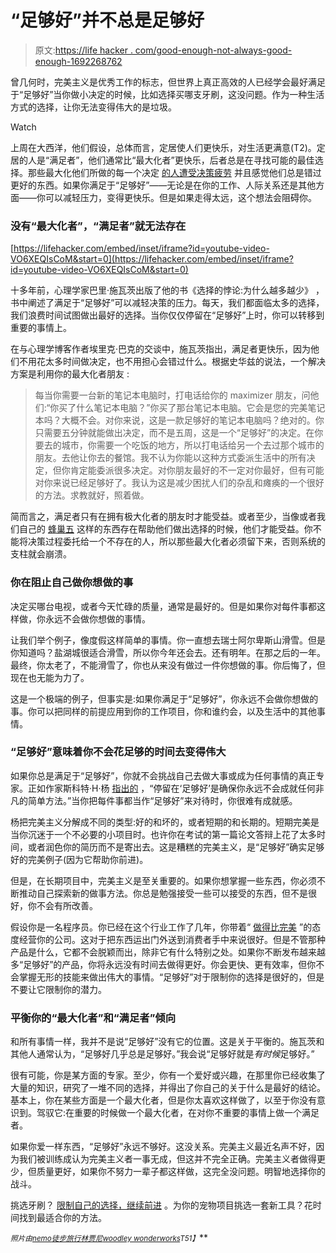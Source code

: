 # “足够好”并不总是足够好

> 原文:[https://life hacker . com/good-enough-not-always-good-enough-1692268762](https://lifehacker.com/good-enough-isnt-always-good-enough-1692268762)

曾几何时，完美主义是优秀工作的标志，但世界上真正高效的人已经学会最好满足于“足够好”当你做小决定的时候，比如选择买哪支牙刷，这没问题。作为一种生活方式的选择，让你无法变得伟大的是垃圾。

Watch

上周在大西洋，他们假设，总体而言，定居使人们更快乐，对生活更满意(T2)。定居的人是“满足者”，他们通常比“最大化者”更快乐，后者总是在寻找可能的最佳选择。那些最大化他们所做的每一个决定 [的人遭受决策疲劳](https://lifehacker.com/how-to-overcome-decision-fatigue-1462863837) 并且感觉他们总是错过更好的东西。如果你满足于“足够好”——无论是在你的工作、人际关系还是其他方面——你可以减轻压力，变得更快乐。但是如果走得太远，这个想法会阻碍你。

### 没有“最大化者”，“满足者”就无法存在

 [https://lifehacker.com/embed/inset/iframe?id=youtube-video-VO6XEQIsCoM&start=0](https://lifehacker.com/embed/inset/iframe?id=youtube-video-VO6XEQIsCoM&start=0) 

十多年前，心理学家巴里·施瓦茨出版了他的书《选择的悖论:为什么越多越少》 ，书中阐述了满足于“足够好”可以减轻决策的压力。每天，我们都面临太多的选择，我们浪费时间试图做出最好的选择。当你仅仅停留在“足够好”上时，你可以转移到重要的事情上。

在与心理学博客作者埃里克·巴克的交谈中，施瓦茨指出，满足者更快乐，因为他们不用花太多时间做决定，也不用担心会错过什么。根据史华兹的说法，一个解决方案是利用你的最大化者朋友 :

> 每当你需要一台新的笔记本电脑时，打电话给你的 maximizer 朋友，问他们:“你买了什么笔记本电脑？”你买了那台笔记本电脑。它会是您的完美笔记本吗？大概不会。对你来说，这是一款足够好的笔记本电脑吗？绝对的。你只需要五分钟就能做出决定，而不是五周，这是一个“足够好”的决定。在你要去的城市，你需要一个吃饭的地方，所以打电话给另一个去过那个城市的朋友。去他让你去的餐馆。我不认为你能以这种方式委派生活中的所有决定，但你肯定能委派很多决定。对你朋友最好的不一定对你最好，但有可能对你来说已经足够好了。我认为这是减少困扰人们的杂乱和瘫痪的一个很好的方法。求教就好，照着做。

简而言之，满足者只有在拥有极大化者的朋友时才能受益。或者至少，当像或者我们自己的 [蜂巢五](http://lifehacker.com/tag/hive-five) 这样的东西存在帮助他们做出选择的时候，他们才能受益。你不能将决策过程委托给一个不存在的人，所以那些最大化者必须留下来，否则系统的支柱就会崩溃。

### 你在阻止自己做你想做的事

决定买哪台电视，或者今天忙碌的质量，通常是最好的。但是如果你对每件事都这样做，你永远不会做你想做的事情。

让我们举个例子，像度假这样简单的事情。你一直想去瑞士阿尔卑斯山滑雪。但是你知道吗？盐湖城很适合滑雪，所以你今年还会去。还有明年。在那之后的一年。最终，你太老了，不能滑雪了，你也从来没有做过一件你想做的事。你后悔了，但现在也无能为力了。

这是一个极端的例子，但事实是:如果你满足于“足够好”，你永远不会做你想做的事。你可以把同样的前提应用到你的工作项目，你和谁约会，以及生活中的其他事情。

### “足够好”意味着你不会花足够的时间去变得伟大

如果你总是满足于“足够好”，你就不会挑战自己去做大事或成为任何事情的真正专家。正如作家斯科特·H·杨 [指出的](http://www.scotthyoung.com/blog/2010/02/10/perfectionism-isnt-bad-in-the-long-term/) ，“停留在‘足够好’是确保你永远不会成就任何非凡的简单方法。”当你把每件事都当作“足够好”来对待时，你很难有成就感。

杨把完美主义分解成不同的类型:好的和坏的，或者短期的和长期的。短期完美是当你沉迷于一个不必要的小项目时。也许你在考试的第一篇论文答辩上花了太多时间，或者润色你的简历而不是寄出去。这是糟糕的完美主义，是“足够好”确实足够好的完美例子(因为它帮助你前进)。

但是，在长期项目中，完美主义是至关重要的。如果你想掌握一些东西，你必须不断推动自己探索新的做事方法。你总是勉强接受一些可以接受的东西，但不是很好，你不会有所改善。

假设你是一名程序员。你已经在这个行业工作了几年，你带着“ [做得比完美](https://lifehacker.com/done-is-better-than-perfect-5870379) ”的态度经营你的公司。这对于把东西运出门外送到消费者手中来说很好。但是不管那种产品是什么，它都不会脱颖而出，除非它有什么特别之处。如果你不断发布越来越多“足够好”的产品，你将永远没有时间去做得更好。你会更快、更有效率，但你不会掌握无形的技能来做出伟大的事情。“足够好”对于限制你的选择是很好的，但是不要让它限制你的潜力。

### 平衡你的“最大化者”和“满足者”倾向

和所有事情一样，我并不是说“足够好”没有它的位置。这是关于平衡的。施瓦茨和其他人通常认为，“足够好几乎总是足够好。”我会说“足够好就是*有时候*足够好。”

很有可能，你是某方面的专家。至少，你有一个爱好或兴趣，在那里你已经收集了大量的知识，研究了一堆不同的选择，并得出了你自己的关于什么是最好的结论。基本上，你在某些方面是一个最大化者，但是你太喜欢这样做了，以至于你没有意识到。驾驭它:在重要的时候做一个最大化者，在对你不重要的事情上做一个满足者。

如果你爱一样东西，“足够好”永远不够好。这没关系。完美主义最近名声不好，因为我们被训练成认为完美主义者一事无成，但这并不完全正确。完美主义者做得更少，但质量更好，如果你不努力一辈子都这样做，这完全没问题。明智地选择你的战斗。

挑选牙刷？ [限制自己的选择，继续前进](https://lifehacker.com/how-decision-fatigue-zaps-your-willpower-and-what-you-5832539) 。为你的宠物项目挑选一套新工具？花时间找到最适合你的方法。

<small>*照片由*</small>[<small>*nemo*</small>](http://pixabay.com/en/dart-board-circle-round-target-32024/)<small></small>*[<small>*徒步旅行林贾尼*</small>](https://www.flickr.com/photos/trekkingrinjani/4930552641/in/photolist-8vGnwi-dqDt2Y-x5ULC-8Z6NkM-dPDXtC-iNpH9k-eSTehe-5YsTt8-pK3bg2-3Jaze-c6ty5f-5wVAQf-9uduJe-q8Md8Q-5WoGsd-5Gagvj-92a6YL-4nSTHh-qLNKV4-5SyRgw-r9tun4-rfe14A-r9jDh2-p3JgMV-2SNBsb-9238iR-kW9BK-92343B-7rNLdi-pZZpZu-82HbYj-82GPf7-3gpE5-cYz7x1-7mJSqt-6QJbMW-5kmLK7-ejcnhY-qL48zJ-oU7kLW-6WVCuL-5RRPxs-q2VmR6-pb4Y6F-a7Q2v-dRsLkh-79XgbD-79Xgdc-7a244Y-7a245b)<small></small>*[<small>*woodley wonderworks*</small>](https://www.flickr.com/photos/wwworks/6515412933/in/photolist-aVKcgK-6T7Cfx-9ZAMcD-9ZAM7t-5BMHE6-9ZDD43-9ZAJka-fCVLQT-p9bRZS-8Wscc6-6DwFav-fY7yW4-9ZAMji-8FViUT-9ZALNa-4Y4JQv-9ZDDrm-bXU5nf-4ti43w-5Srv1D-pgQsL3-5BeerE-9ZDCRY-9ZAJrT-2WQRs6-9nPLyM-PAGjY-3eoqBv-dpMu5f-9ZDDv3-fY7rap-amxw3F-fY7i57-fY6Ybd-bhTjC2-pgQ9Vq-7Zxt89-9ZAKj8-byoVfK-oG2YHB-9ZDBw9-py37uV-byoSJB-84fJg3-9ZAKyR-BSMbM-o4tpq2-pgNtLz-8ZiZoU-71SW98)<small>*T51】*</small>**